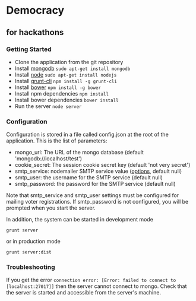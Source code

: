 Democracy
=========

for hackathons
--------------

### Getting Started

* Clone the application from the git repository
* Install [mongodb](https://www.mongodb.org/) `sudo apt-get install mongodb`
* Install [node](http://nodejs.org/) `sudo apt-get install nodejs`
* Install [grunt-cli](http://gruntjs.com/) `npm install -g grunt-cli`
* Install [bower](http://bower.io/) `npm install -g bower`
* Install npm dependencies `npm install`
* Install bower dependencies `bower install`
* Run the server `node server`

### Configuration

Configuration is stored in a file called config.json at the root of the application. This is the list of parameters:

* mongo\_url: The URL of the mongo database (default 'mongodb://localhost/test')
* cookie\_secret: The session cookie secret key (default 'not very secret')
* smtp\_service: nodemailer SMTP service value ([options](https://github.com/andris9/nodemailer#well-known-services-for-smtp), default null)
* smtp\_user: the username for the SMTP service (default null)
* smtp\_password: the password for the SMTP service (default null)

Note that smtp_service and smtp_user settings must be configured for mailing voter registrations. If smtp_password is not configured, you will be prompted when you start the server.

In addition, the system can be started in development mode

`grunt server`

or in production mode

`grunt server:dist`

### Troubleshooting

If you get the error `connection error: [Error: failed to connect to [localhost:27017]]` then the server cannot connect to mongo. Check that the server is started and accessible from the server's machine.